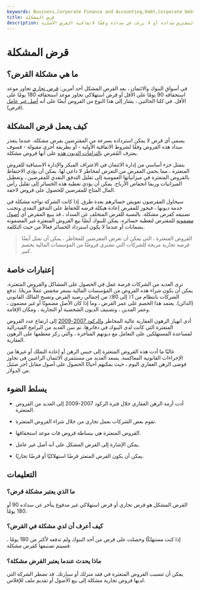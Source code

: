 ```yaml
---
keywords: Business,Corporate Finance and Accounting,Debt,Corporate Debt
title: قرض المشكلة
description: القرض المشكل هو قرض لا يستطيع المقترض سداده أو لا يرغب في سداده وفقًا لاتفاقية القرض الأصلية.
---
```


# قرض المشكلة
## ما هي مشكلة القرض؟

في أسواق البنوك والائتمان ، يعد القرض المشكل أحد أمرين: [قرض تجاري](/commercial-loan) تجاوز موعد استحقاقه 90 يومًا على الأقل أو قرض استهلاكي تجاوز موعد استحقاقه 180 يومًا على الأقل. في كلتا الحالتين ، يشار إلى هذا النوع من القروض أيضًا على أنه [أصل غير عامل](/non-performing-assets) (قرض).

## كيف يعمل قرض المشكلة

يسمى أي قرض لا يمكن استرداده بسرعة من المقترضين بقرض مشكلة. عندما يتعذر سداد هذه القروض وفقًا لشروط الاتفاقية الأولية - أو بطريقة أخرى مقبولة - فسوف يعترف المُقرض [بالتزامات الديون هذه](/consumer-debt) على أنها قروض مشكلة.

يتمثل جزء أساسي من إدارة الائتمان في الاعتراف المبكر والإدارة الاستباقية للقروض المتعثرة ، مما يحمي المقرض من التعرض لمخاطر لا داعي لها. يمكن أن يؤدي الاحتفاظ بالقروض المتعثرة في ميزانياتها العمومية إلى تقليل التدفق النقدي للمقرضين ، وتعطيل الميزانيات وربما انخفاض الأرباح. يمكن أن يؤدي تغطية هذه الخسائر إلى تقليل رأس المال المتاح للمقرضين للحصول على قروض لاحقة.

سيحاول المقرضون تعويض خسائرهم بعدة طرق. إذا كانت الشركة تواجه مشكلة في خدمة ديونها ، فيجوز للمقرض إعادة هيكلة قرضه للحفاظ على التدفق النقدي وتجنب تصنيفه كقرض مشكلة. بالنسبة للقرض المتخلف عن السداد ، قد يبيع المقرض أي [أصول مضمونة](/clo) للمقترض لتغطية خسائره. يمكن للبنوك أيضًا بيع القروض المتعثرة غير المضمونة بضمانات أو عندما لا يكون استرداد الخسائر فعالاً من حيث التكلفة.

> القروض المتعثرة ، التي يمكن أن تعرض المقرضين للمخاطر ، يمكن أن تمثل أيضًا فرصة تجارية مربحة للشركات التي تشتري قروضًا من المؤسسات المالية بخصم كبير.

>

## إعتبارات خاصة

ترى العديد من الشركات فرصة عمل في الحصول على المشاكل والقروض المتعثرة. يمكن أن يكون شراء هذه القروض من المؤسسات المالية بسعر مخفض عملاً مربحًا. تدفع الشركات بانتظام من 1٪ إلى 80٪ من إجمالي رصيد القرض وتصبح المالك القانوني (الدائن). يعتمد هذا الخصم على عمر القرض ، وما إذا كان الأصل مضمونًا أو غير مضمون ، وعمر المدين ، وتصنيف الديون الشخصية أو التجارية ، ومكان الإقامة.

أدى انهيار الرهون العقارية عالية المخاطر [والركود 2007-2009](/great-recession) إلى ارتفاع عدد القروض المتعثرة التي كانت لدى البنوك في دفاترها. تم سن العديد من البرامج الفيدرالية لمساعدة المستهلكين على التعامل مع ديونهم المتأخرة ، والتي ركز معظمها على الرهون العقارية.

غالبًا ما أدت هذه القروض المتعثرة إلى حبس الرهن أو إعادة التملك أو غيرها من الإجراءات القانونية المعاكسة. يسعد العديد من مستثمري الائتمان الراغبين في تجاوز فوضى الرهن العقاري اليوم ، حيث يمكنهم أحيانًا الحصول على أصول مقابل أجر ضئيل من الدولار.

## يسلط الضوء

- أدت أزمة الرهن العقاري خلال فترة الركود 2007-2009 إلى العديد من القروض المتعثرة.

- تقوم بعض الشركات بعمل تجاري من خلال شراء القروض المتعثرة.

- القروض المتعثرة هي ببساطة قروض فات موعد استحقاقها.

- يمكن الإشارة إلى القرض المشكل على أنه أصل غير عامل.

- يمكن أن يكون القرض المتعثر قرضًا استهلاكيًا أو قرضًا تجاريًا.

## التعليمات

### ما الذي يعتبر مشكلة قرض؟

القرض المشكل هو قرض تجاري أو قرض استهلاكي غير مدفوع يتأخر عن سداده 90 أو 180 يومًا.

### كيف أعرف أن لدي مشكلة في القرض؟

إذا كنت مستهلكًا وحصلت على قرض من أحد البنوك ولم تدفعه لأكثر من 180 يومًا ، فسيتم تصنيفها كقرض مشكلة.

### ماذا يحدث عندما يعتبر القرض مشكلة؟

يمكن أن تتسبب القروض المتعثرة في فقد منزلك أو سيارتك. قد تضطر الشركة التي لديها قروض تجارية مشكلة إلى بيع الأصول أو تقديم ملف للإفلاس.

